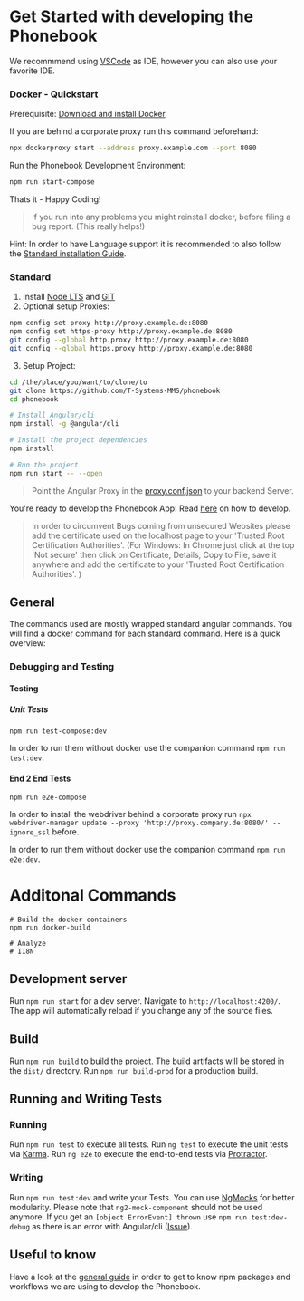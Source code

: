 # Get Started with developing the Phonebook

We recommmend using [VSCode](https://code.visualstudio.com/) as IDE, however you can also use your favorite IDE.

### Docker - Quickstart

Prerequisite: [Download and install Docker](https://docs.docker.com/install/#supported-platforms)

If you are behind a corporate proxy run this command beforehand:

```bash
npx dockerproxy start --address proxy.example.com --port 8080
```

Run the Phonebook Development Environment:

```bash
npm run start-compose
```

Thats it - Happy Coding!

> If you run into any problems you might reinstall docker, before filing a bug report. (This really helps!)

Hint: In order to have Language support it is recommended to also follow the [Standard installation Guide](###Standard).

### Standard

1.  Install [Node LTS](https://nodejs.org/en/) and [GIT](https://git-scm.com/downloads)
2.  Optional setup Proxies:

```bash
npm config set proxy http://proxy.example.de:8080
npm config set https-proxy http://proxy.example.de:8080
git config --global http.proxy http://proxy.example.de:8080
git config --global https.proxy http://proxy.example.de:8080
```

3.  Setup Project:

```bash
cd /the/place/you/want/to/clone/to
git clone https://github.com/T-Systems-MMS/phonebook
cd phonebook

# Install Angular/cli
npm install -g @angular/cli

# Install the project dependencies
npm install

# Run the project
npm run start -- --open
```

> Point the Angular Proxy in the [proxy.conf.json](../../../proxy.conf.json) to your backend Server.

You're ready to develop the Phonebook App! Read [here](./general-guide.md) on how to develop.

> In order to circumvent Bugs coming from unsecured Websites please add the certificate used on the localhost page to your 'Trusted Root Certification Authorities'. (For Windows: In Chrome just click at the top 'Not secure' then click on Certificate, Details, Copy to File, save it anywhere and add the certificate to your 'Trusted Root Certification Authorities'. )

## General

The commands used are mostly wrapped standard angular commands.
You will find a docker command for each standard command.
Here is a quick overview:

### Debugging and Testing

#### Testing

##### Unit Tests

```
npm run test-compose:dev
```

In order to run them without docker use the companion command `npm run test:dev`.

#### End 2 End Tests

```
npm run e2e-compose
```

In order to install the webdriver behind a corporate proxy run `npx webdriver-manager update --proxy 'http://proxy.company.de:8080/' --ignore_ssl` before.

In order to run them without docker use the companion command `npm run e2e:dev`.

# Additonal Commands

```
# Build the docker containers
npm run docker-build

# Analyze
# I18N
```

## Development server

Run `npm run start` for a dev server. Navigate to `http://localhost:4200/`. The app will automatically reload if you change any of the source files.

## Build

Run `npm run build` to build the project. The build artifacts will be stored in the `dist/` directory. Run `npm run build-prod` for a production build.

## Running and Writing Tests

### Running

Run `npm run test` to execute all tests.
Run `ng test` to execute the unit tests via [Karma](https://karma-runner.github.io).
Run `ng e2e` to execute the end-to-end tests via [Protractor](http://www.protractortest.org/).

### Writing

Run `npm run test:dev` and write your Tests.
You can use [NgMocks](https://www.npmjs.com/package/ng-mocks) for better modularity. Please note that `ng2-mock-component` should not be used anymore.
If you get an `[object ErrorEvent] thrown` use `npm run test:dev-debug` as there is an error with Angular/cli ([Issue](https://github.com/angular/angular-cli/issues/7296)).

## Useful to know

Have a look at the [general guide](developer-guide/general-guide.md) in order to get to know npm packages and workflows we are using to develop the Phonebook.
